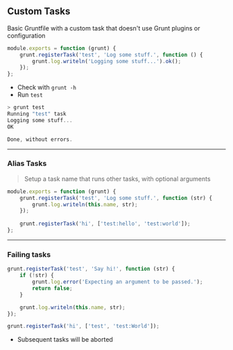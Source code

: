 Custom Tasks
------------------

Basic Gruntfile with a custom task that doesn't use Grunt plugins or configuration

```js
module.exports = function (grunt) {
	grunt.registerTask('test', 'Log some stuff.', function () {
		grunt.log.writeln('Logging some stuff...').ok();
	});
};
```

- Check with `grunt -h`
- Run `test`

```js
> grunt test
Running "test" task
Logging some stuff...
OK

Done, without errors.
```

****

### Alias Tasks

> Setup a task name that runs other tasks, with optional arguments

```js
module.exports = function (grunt) {
	grunt.registerTask('test', 'Log some stuff.', function (str) {
		grunt.log.writeln(this.name, str);
	});
	
	grunt.registerTask('hi', ['test:hello', 'test:world']);
};
```

****

### Failing tasks

```js
grunt.registerTask('test', 'Say hi!', function (str) {
	if (!str) {
		grunt.log.error('Expecting an argument to be passed.');
		return false;
	}

	grunt.log.writeln(this.name, str);
});

grunt.registerTask('hi', ['test', 'test:World']);
```

- Subsequent tasks will be aborted
